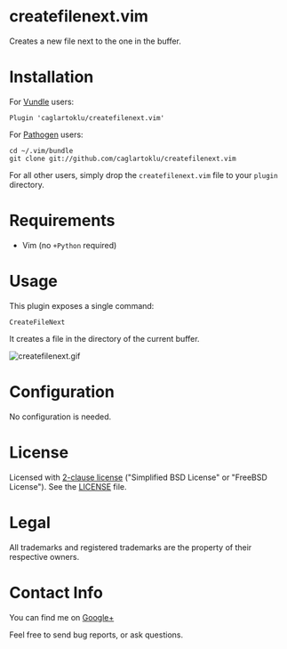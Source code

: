 # createfilenext.vim

Creates a new file next to the one in the buffer.


# Installation

For [Vundle](https://github.com/gmarik/vundle) users:

    Plugin 'caglartoklu/createfilenext.vim'

For [Pathogen](https://github.com/tpope/vim-pathogen) users:

    cd ~/.vim/bundle
    git clone git://github.com/caglartoklu/createfilenext.vim

For all other users, simply drop the `createfilenext.vim` file to your
`plugin` directory.


# Requirements

- Vim (no `+Python` required)


# Usage

This plugin exposes a single command:

```
CreateFileNext
```

It creates a file in the directory of the current buffer.

![createfilenext.gif](http://caglar.toklu.co/vim/createfilenext.vim/createfilenext.gif)


# Configuration

No configuration is needed.


# License

Licensed with
[2-clause license](https://en.wikipedia.org/wiki/BSD_licenses#2-clause_license_.28.22Simplified_BSD_License.22_or_.22FreeBSD_License.22.29)
("Simplified BSD License" or "FreeBSD License").
See the
[LICENSE](LICENSE) file.


# Legal

All trademarks and registered trademarks are the property of their respective owners.


# Contact Info

You can find me on
[Google+](https://plus.google.com/108566243864924912767/posts)

Feel free to send bug reports, or ask questions.
